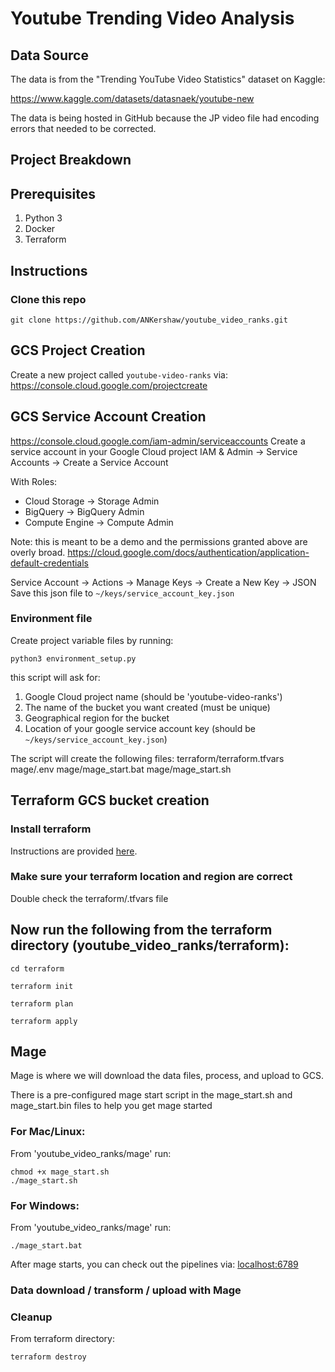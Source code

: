 # Youtube Trending Video Analysis

## Data Source 

The data is from the "Trending YouTube Video Statistics" dataset on Kaggle:

https://www.kaggle.com/datasets/datasnaek/youtube-new

The data is being hosted in GitHub because the JP video file had encoding errors that needed to be corrected. 


## Project Breakdown


## Prerequisites
1. Python 3 
2. Docker
3. Terraform


## Instructions

### Clone this repo

``` commandline
git clone https://github.com/ANKershaw/youtube_video_ranks.git
```

## GCS Project Creation

Create a new project called `youtube-video-ranks` via: https://console.cloud.google.com/projectcreate

## GCS Service Account Creation

https://console.cloud.google.com/iam-admin/serviceaccounts
Create a service account in your Google Cloud project 
IAM & Admin -> Service Accounts -> Create a Service Account 
<p>With Roles:

* Cloud Storage -> Storage Admin
* BigQuery -> BigQuery Admin
* Compute Engine -> Compute Admin 


Note: this is meant to be a demo and the permissions granted above are overly broad. 
https://cloud.google.com/docs/authentication/application-default-credentials

Service Account -> Actions -> Manage Keys -> Create a New Key -> JSON
    Save this json file to `~/keys/service_account_key.json`

### Environment file

Create project variable files by running:

```commandline
python3 environment_setup.py
```

this script will ask for:
1. Google Cloud project name (should be 'youtube-video-ranks')
2. The name of the bucket you want created (must be unique)
3. Geographical region for the bucket 
4. Location of your google service account key (should be `~/keys/service_account_key.json`)

The script will create the following files:
    terraform/terraform.tfvars
    mage/.env
    mage/mage_start.bat
    mage/mage_start.sh


## Terraform GCS bucket creation

### Install terraform 
Instructions are provided [here](https://developer.hashicorp.com/terraform/tutorials/aws-get-started/install-cli).

### Make sure your terraform location and region are correct

Double check the terraform/.tfvars file

## Now run the following from the terraform directory (youtube_video_ranks/terraform):
```commandline
cd terraform

terraform init

terraform plan

terraform apply
```
    

## Mage

Mage is where we will download the data files, process, and upload to GCS. 
<p>There is a pre-configured mage start script in the mage_start.sh and mage_start.bin files to help you get mage started

### For Mac/Linux:
From 'youtube_video_ranks/mage' run:
```commandline
chmod +x mage_start.sh
./mage_start.sh
```

### For Windows:
From 'youtube_video_ranks/mage' run:
```commandline
./mage_start.bat
```

After mage starts, you can check out the pipelines via:
[localhost:6789](http://localhost:6789/pipelines/youtube_video_ranks/edit?sideview=tree)

### Data download / transform / upload with Mage






### Cleanup

From terraform directory:
```commandline
terraform destroy
```